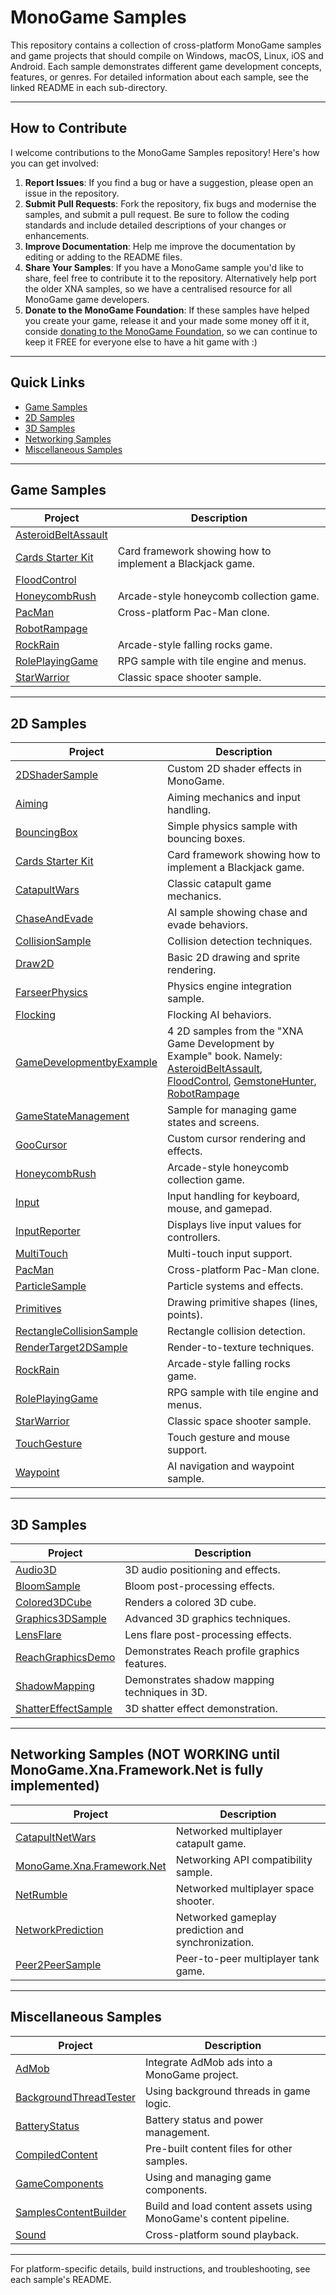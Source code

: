 # MonoGame Samples

This repository contains a collection of cross-platform MonoGame samples and game projects that should compile on Windows, macOS, Linux, iOS and Android.  Each sample demonstrates different game development concepts, features, or genres. For detailed information about each sample, see the linked README in each sub-directory.

---

## How to Contribute

I welcome contributions to the MonoGame Samples repository! Here's how you can get involved:

1. **Report Issues**: If you find a bug or have a suggestion, please open an issue in the repository.
2. **Submit Pull Requests**: Fork the repository, fix bugs and modernise the samples, and submit a pull request. Be sure to follow the coding standards and include detailed descriptions of your changes or enhancements.
3. **Improve Documentation**: Help me improve the documentation by editing or adding to the README files.
4. **Share Your Samples**: If you have a MonoGame sample you'd like to share, feel free to contribute it to the repository. Alternatively help port the older XNA samples, so we have a centralised resource for all MonoGame game developers.
5. **Donate to the MonoGame Foundation**: If these samples have helped you create your game, release it and your made some money off it it, conside [donating to the MonoGame Foundation](https://monogame.net/donate/), so we can continue to keep it FREE for everyone else to have a hit game with :) 


---

## Quick Links

- [Game Samples](#game-samples)
- [2D Samples](#2d-samples)
- [3D Samples](#3d-samples)
- [Networking Samples](#networking-samples)
- [Miscellaneous Samples](#miscellaneous-samples)

---

## Game Samples

| Project | Description |
|--------|-------------|
| [AsteroidBeltAssault](GameDevelopmentbyExample/AsteroidBeltAssault/README.md) | | 
| [Cards Starter Kit](CardsStarterKit/README.md) | Card framework showing how to implement a Blackjack game. |
|  [FloodControl](GameDevelopmentbyExample/FloodControl/README.md) | |
| [HoneycombRush](HoneycombRush/README.md) | Arcade-style honeycomb collection game. |
| [PacMan](PacMan/README.md) | Cross-platform Pac-Man clone. |
|  [RobotRampage](GameDevelopmentbyExample/RobotRampage/README.md) |  | 
| [RockRain](RockRain/README.md) | Arcade-style falling rocks game. |
| [RolePlayingGame](RolePlayingGame/README.md) | RPG sample with tile engine and menus. |
| [StarWarrior](StarWarrior/README.md) | Classic space shooter sample. |

---

## 2D Samples

| Project | Description |
|--------|-------------|
| [2DShaderSample](2DShaderSample/README.md) | Custom 2D shader effects in MonoGame. |
| [Aiming](Aiming/README.md) | Aiming mechanics and input handling. |
| [BouncingBox](BouncingBox/README.md) | Simple physics sample with bouncing boxes. |
| [Cards Starter Kit](CardsStarterKit/README.md) | Card framework showing how to implement a Blackjack game. |
| [CatapultWars](CatapultWars/README.md) | Classic catapult game mechanics. |
| [ChaseAndEvade](ChaseAndEvade/README.md) | AI sample showing chase and evade behaviors. |
| [CollisionSample](CollisionSample/README.md) | Collision detection techniques. |
| [Draw2D](Draw2D/README.md) | Basic 2D drawing and sprite rendering. |
| [FarseerPhysics](FarseerPhysics/README.md) | Physics engine integration sample. |
| [Flocking](Flocking/README.md) | Flocking AI behaviors. |
| [GameDevelopmentbyExample](GameDevelopmentbyExample/README.md) | 4 2D samples from the "XNA Game Development by Example" book. Namely: [AsteroidBeltAssault](GameDevelopmentbyExample/AsteroidBeltAssault/README.md), [FloodControl](GameDevelopmentbyExample/FloodControl/README.md), [GemstoneHunter](GameDevelopmentbyExample/GemstoneHunter/README.md), [RobotRampage](GameDevelopmentbyExample/RobotRampage/README.md) |
| [GameStateManagement](GameStateManagement/README.md) | Sample for managing game states and screens. |
| [GooCursor](GooCursor/README.md) | Custom cursor rendering and effects. |
| [HoneycombRush](HoneycombRush/README.md) | Arcade-style honeycomb collection game. |
| [Input](Input/README.md) | Input handling for keyboard, mouse, and gamepad. |
| [InputReporter](InputReporter/README.md) | Displays live input values for controllers. |
| [MultiTouch](MultiTouch/README.md) | Multi-touch input support. |
| [PacMan](PacMan/README.md) | Cross-platform Pac-Man clone. |
| [ParticleSample](ParticleSample/README.md) | Particle systems and effects. |
| [Primitives](Primitives/README.md) | Drawing primitive shapes (lines, points). |
| [RectangleCollisionSample](RectangleCollisionSample/README.md) | Rectangle collision detection. |
| [RenderTarget2DSample](RenderTarget2DSample/README.md) | Render-to-texture techniques. |
| [RockRain](RockRain/README.md) | Arcade-style falling rocks game. |
| [RolePlayingGame](RolePlayingGame/README.md) | RPG sample with tile engine and menus. |
| [StarWarrior](StarWarrior/README.md) | Classic space shooter sample. |
| [TouchGesture](TouchGesture/README.md) | Touch gesture and mouse support. |
| [Waypoint](Waypoint/README.md) | AI navigation and waypoint sample. |

---

## 3D Samples

| Project | Description |
|--------|-------------|
| [Audio3D](Audio3D/README.md) | 3D audio positioning and effects. |
| [BloomSample](BloomSample/README.md) | Bloom post-processing effects. |
| [Colored3DCube](Colored3DCube/README.md) | Renders a colored 3D cube. |
| [Graphics3DSample](Graphics3DSample/README.md) | Advanced 3D graphics techniques. |
| [LensFlare](LensFlare/README.md) | Lens flare post-processing effects. |
| [ReachGraphicsDemo](ReachGraphicsDemo/README.md) | Demonstrates Reach profile graphics features. |
| [ShadowMapping](ShadowMapping/README.md) | Demonstrates shadow mapping techniques in 3D. |
| [ShatterEffectSample](ShatterEffectSample/README.md) | 3D shatter effect demonstration. |

---

## Networking Samples (NOT WORKING until MonoGame.Xna.Framework.Net is fully implemented)

| Project | Description |
|--------|-------------|
| [CatapultNetWars](CatapultNetWars/README.md) | Networked multiplayer catapult game. |
| [MonoGame.Xna.Framework.Net](MonoGame.Xna.Framework.Net/README.md) | Networking API compatibility sample. |
| [NetRumble](NetRumble/README.md) | Networked multiplayer space shooter. |
| [NetworkPrediction](NetworkPrediction/README.md) | Networked gameplay prediction and synchronization. |
| [Peer2PeerSample](Peer2PeerSample/README.md) | Peer-to-peer multiplayer tank game. |

---

## Miscellaneous Samples

| Project | Description |
|--------|-------------|
| [AdMob](AdMob/README.md) | Integrate AdMob ads into a MonoGame project. |
| [BackgroundThreadTester](BackgroundThreadTester/README.md) | Using background threads in game logic. |
| [BatteryStatus](BatteryStatus/README.md) | Battery status and power management. |
| [CompiledContent](CompiledContent/README.md) | Pre-built content files for other samples. |
| [GameComponents](GameComponents/README.md) | Using and managing game components. |
| [SamplesContentBuilder](SamplesContentBuilder/README.md) | Build and load content assets using MonoGame's content pipeline. |
| [Sound](Sound/README.md) | Cross-platform sound playback. |

---


For platform-specific details, build instructions, and troubleshooting, see each sample's README.